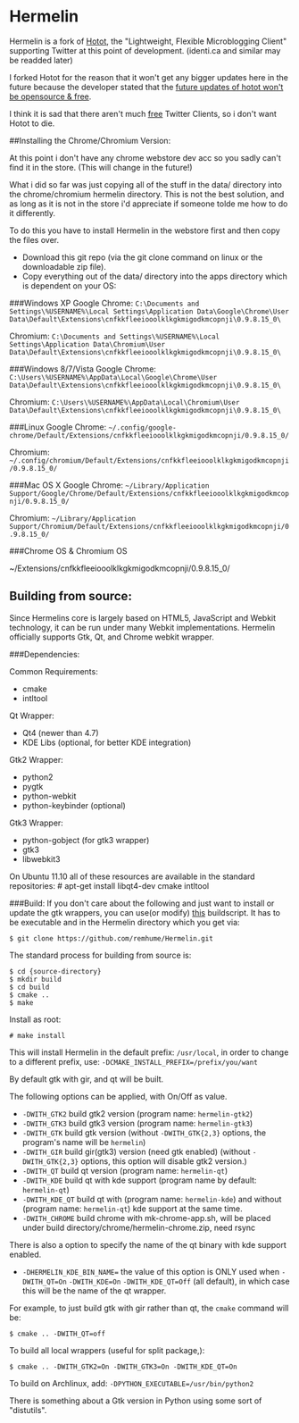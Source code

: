 # Hermelin
Hermelin is a fork of [Hotot](https://github.com/lyricat/Hotot), the "Lightweight, Flexible Microblogging Client" supporting Twitter at this point of development. (identi.ca and similar may be readded later)

I forked Hotot for the reason that it won't get any bigger updates here in the future because the developer stated that the [future updates of hotot won't be opensource & free](https://d34d.de/?p=160).

I think it is sad that there aren't much [free](https://www.gnu.org/philosophy/free-sw.html) Twitter Clients, so i don't want
Hotot to die.

##Installing the Chrome/Chromium Version:

At this point i don't have any chrome webstore dev acc so you sadly can't find it in the store. (This will change in the future!)

What i did so far was just copying all of the stuff in the data/ directory into the chrome/chromium hermelin directory.
This is not the best solution, and as long as it is not in the store i'd appreciate if someone tolde me how to do it differently.

To do this you have to install Hermelin in the webstore first and then copy the files over.

* Download this git repo (via the git clone command on linux or the downloadable zip file).
* Copy everything out of the data/ directory into the apps directory which is dependent on your OS:

###Windows XP
Google Chrome:
`C:\Documents and Settings\%USERNAME%\Local Settings\Application Data\Google\Chrome\User Data\Default\Extensions\cnfkkfleeiooolklkgkmigodkmcopnji\0.9.8.15_0\`

Chromium:
`C:\Documents and Settings\%USERNAME%\Local Settings\Application Data\Chromium\User Data\Default\Extensions\cnfkkfleeiooolklkgkmigodkmcopnji\0.9.8.15_0\`

###Windows 8/7/Vista
Google Chrome:
`C:\Users\%USERNAME%\AppData\Local\Google\Chrome\User Data\Default\Extensions\cnfkkfleeiooolklkgkmigodkmcopnji\0.9.8.15_0\`

Chromium:
`C:\Users\%USERNAME%\AppData\Local\Chromium\User Data\Default\Extensions\cnfkkfleeiooolklkgkmigodkmcopnji\0.9.8.15_0\`

###Linux
Google Chrome:
`~/.config/google-chrome/Default/Extensions/cnfkkfleeiooolklkgkmigodkmcopnji/0.9.8.15_0/`

Chromium:
`~/.config/chromium/Default/Extensions/cnfkkfleeiooolklkgkmigodkmcopnji/0.9.8.15_0/`

###Mac OS X
Google Chrome:
`~/Library/Application Support/Google/Chrome/Default/Extensions/cnfkkfleeiooolklkgkmigodkmcopnji/0.9.8.15_0/`

Chromium:
`~/Library/Application Support/Chromium/Default/Extensions/cnfkkfleeiooolklkgkmigodkmcopnji/0.9.8.15_0/`

###Chrome OS & Chromium OS

~/Extensions/cnfkkfleeiooolklkgkmigodkmcopnji/0.9.8.15_0/

## Building from source:
Since Hermelins core is largely based on HTML5, JavaScript and Webkit technology, it can be run under many Webkit implementations. Hermelin officially supports Gtk, Qt, and Chrome webkit wrapper.

###Dependencies:

Common Requirements:
* cmake
* intltool

Qt Wrapper:
* Qt4 (newer than 4.7)
* KDE Libs (optional, for better KDE integration)

Gtk2 Wrapper:
* python2
* pygtk
* python-webkit
* python-keybinder (optional)

Gtk3 Wrapper:
* python-gobject (for gtk3 wrapper)
* gtk3
* libwebkit3

On Ubuntu 11.10 all of these resources are available in the standard repositories:
    # apt-get install libqt4-dev cmake intltool

###Build:
If you don't care about the following and just want to install or update the gtk
wrappers, you can use(or modify) [this](https://gist.github.com/fliiiix/8146460) buildscript.
It has to be executable and in the Hermelin directory which you get via:

    $ git clone https://github.com/remhume/Hermelin.git



The standard process for building from source is:

    $ cd {source-directory}
    $ mkdir build
    $ cd build
    $ cmake ..
    $ make

Install as root:

    # make install

This will install Hermelin in the default prefix: `/usr/local`, in order to change
to a different prefix, use:
`-DCMAKE_INSTALL_PREFIX=/prefix/you/want`

By default gtk with gir, and qt will be built.

The following options can be applied, with On/Off as value.

* `-DWITH_GTK2` build gtk2 version (program name: `hermelin-gtk2`)
* `-DWITH_GTK3` build gtk3 version (program name: `hermelin-gtk3`)
* `-DWITH_GTK` build gtk version (without `-DWITH_GTK{2,3}` options, the program's name will be `hermelin`)
* `-DWITH_GIR` build gir(gtk3) version (need gtk enabled) (without `-DWITH_GTK{2,3}` options, this option will disable gtk2 version.)
* `-DWITH_QT` build qt version (program name: `hermelin-qt`)
* `-DWITH_KDE` build qt with kde support (program name by default: `hermelin-qt`)
* `-DWITH_KDE_QT` build qt with (program name: `hermelin-kde`) and without (program name: `hermelin-qt`) kde support at the same time.
* `-DWITH_CHROME` build chrome with mk-chrome-app.sh, will be placed under build directory/chrome/hermelin-chrome.zip, need rsync

There is also a option to specify the name of the qt binary with kde support enabled.

* `-DHERMELIN_KDE_BIN_NAME=` the value of this option is ONLY used when `-DWITH_QT=On` `-DWITH_KDE=On` `-DWITH_KDE_QT=Off` (all default), in which case this will be the name of the qt wrapper.

For example, to just build gtk with gir rather than qt, the `cmake` command
will be:

    $ cmake .. -DWITH_QT=off

To build all local wrappers (useful for split package,):

    $ cmake .. -DWITH_GTK2=On -DWITH_GTK3=On -DWITH_KDE_QT=On

To build on Archlinux, add:
`-DPYTHON_EXECUTABLE=/usr/bin/python2`

There is something about a Gtk version in Python using some sort of
"distutils".
